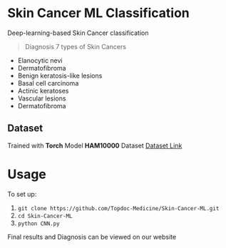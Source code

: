 # Skin Cancer ML Classification
Deep-learning-based Skin Cancer classification

> Diagnosis 7 types of Skin Cancers
* Elanocytic nevi
* Dermatofibroma
* Benign keratosis-like lesions
* Basal cell carcinoma
* Actinic keratoses
* Vascular lesions
* Dermatofibroma

## Dataset
Trained with **Torch** Model **HAM10000** Dataset
[Dataset Link](https://dataverse.harvard.edu/dataset.xhtml?persistentId=doi:10.7910/DVN/DBW86T)

# Usage
To set up:
1. ```git clone https://github.com/Topdoc-Medicine/Skin-Cancer-ML.git```
2. ```cd Skin-Cancer-ML```
3. ```python CNN.py```

Final results and Diagnosis can be viewed on our website
